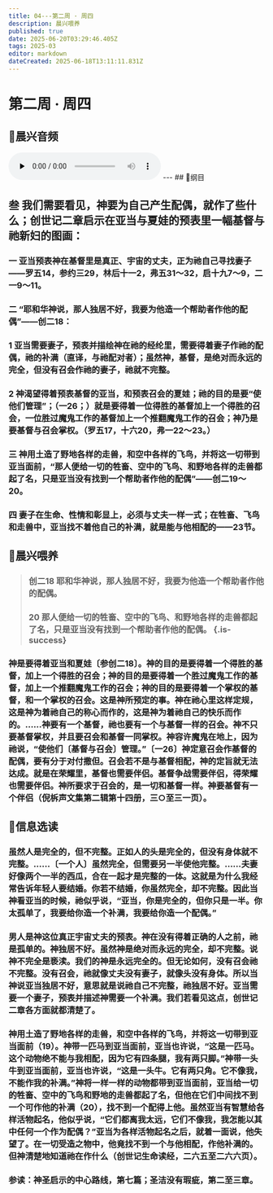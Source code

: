 ```yaml
---
title: 04---第二周 · 周四
description: 晨兴喂养
published: true
date: 2025-06-20T03:29:46.405Z
tags: 2025-03
editor: markdown
dateCreated: 2025-06-18T13:11:11.831Z
---
```


# 第二周 · 周四
## 🎵晨兴音频
<audio id="audio" controls="" preload="none">
      <source id="mp3" src="/2025-03/week2/week2day4.mp3">
</audio>
---
## 📖纲目

## **叁    我们需要看见，神要为自己产生配偶，就作了些什么；创世记二章启示在亚当与夏娃的预表里一幅基督与祂新妇的图画：**

### **一    亚当预表神在基督里是真正、宇宙的丈夫，正为祂自己寻找妻子——罗五14，参约三29，林后十一2，弗五31～32，启十九7～9，二一9～11。**

### **二    “耶和华神说，那人独居不好，我要为他造一个帮助者作他的配偶”——创二18：**

### **1    亚当需要妻子，预表并描绘神在祂的经纶里，需要得着妻子作祂的配偶，祂的补满（直译，与祂配对者）；虽然神，基督，是绝对而永远的完全，但没有召会作祂的妻子，祂就不完整。**

### **2    神渴望得着预表基督的亚当，和预表召会的夏娃；祂的目的是要“使他们管理”；（一26；）就是要得着一位得胜的基督加上一个得胜的召会，一位胜过魔鬼工作的基督加上一个推翻魔鬼工作的召会；神乃是要基督与召会掌权。（罗五17，十六20，弗一22～23。）**

### **三    神用土造了野地各样的走兽，和空中各样的飞鸟，并将这一切带到亚当面前，“那人便给一切的牲畜、空中的飞鸟、和野地各样的走兽都起了名，只是亚当没有找到一个帮助者作他的配偶”——创二19～20。**

### **四    妻子在生命、性情和彰显上，必须与丈夫一样一式；在牲畜、飞鸟和走兽中，亚当找不着他自己的补满，就是能与他相配的——23节。**

## 📖晨兴喂养

>### **创二18**    **耶和华神说，那人独居不好，我要为他造一个帮助者作他的配偶。**
>
>### **20**    **那人便给一切的牲畜、空中的飞鸟、和野地各样的走兽都起了名，只是亚当没有找到一个帮助者作他的配偶。** {.is-success}

### 神是要得着亚当和夏娃〔参创二18〕。神的目的是要得着一个得胜的基督，加上一个得胜的召会；神的目的是要得着一个胜过魔鬼工作的基督，加上一个推翻魔鬼工作的召会；神的目的是要得着一个掌权的基督，和一个掌权的召会。这是神所预定的事。神在祂心里这样定规，这是神为着祂自己的称心而作的，这是神为着祂自己的快乐而作的。……神要有一个基督，祂也要有一个与基督一样的召会。神不只要基督掌权，并且要召会和基督一同掌权。神容许魔鬼在地上，因为祂说，“使他们〔基督与召会〕管理。”〔一26〕神定意召会作基督的配偶，要有分于对付撒但。召会若不是与基督相配，神的定旨就无法达成。就是在荣耀里，基督也需要伴侣。基督争战需要伴侣，得荣耀也需要伴侣。神所要求于召会的，是一切和基督一样。神要基督有一个伴侣（倪柝声文集第二辑第十四册，三○至三一页）。

## 📖信息选读

### 虽然人是完全的，但不完整。正如人的头是完全的，但没有身体就不完整。……〔一个人〕虽然完全，但需要另一半使他完整。……夫妻好像两个一半的西瓜，合在一起才是完整的一体。这就是为什么我经常告诉年轻人要结婚。你若不结婚，你虽然完全，却不完整。因此当神看亚当的时候，祂似乎说，“亚当，你是完全的，但你只是一半。你太孤单了，我要给你造一个补满，我要给你造一个配偶。”

### 男人是神这位真正宇宙丈夫的预表。神在没有得着正确的人之前，祂是孤单的。神独居不好。虽然神是绝对而永远的完全，却不完整。说神不完全是亵渎。我们的神是永远完全的。但无论如何，没有召会祂不完整。没有召会，祂就像丈夫没有妻子，就像头没有身体。所以当神说亚当独居不好，意思就是说祂自己不完整，祂独居不好。亚当需要一个妻子，预表并描述神需要一个补满。我们若看见这点，创世记二章各方面就都清楚了。

### 神用土造了野地各样的走兽，和空中各样的飞鸟，并将这一切带到亚当面前（19）。神带一匹马到亚当面前，亚当也许说，“这是一匹马。这个动物绝不能与我相配，因为它有四条腿，我有两只脚。”神带一头牛到亚当面前，亚当也许说，“这是一头牛。它有两只角。它不像我，不能作我的补满。”神将一样一样的动物都带到亚当面前，亚当给一切的牲畜、空中的飞鸟和野地的走兽都起了名，但他在它们中间找不到一个可作他的补满（20），找不到一个配得上他。虽然亚当有智慧给各样活物起名，他似乎说，“它们都离我太远，它们不像我，我怎能以其中任何一个作为配偶？”亚当为各样活物起名之后，就着一面说，他失望了。在一切受造之物中，他竟找不到一个与他相配，作他补满的。但神清楚地知道祂在作什么（创世记生命读经，二六五至二六六页）。

### 参读：神圣启示的中心路线，第七篇；圣洁没有瑕疵，第二至三章。
<!-- Google tag (gtag.js) -->
<script async src="https://www.googletagmanager.com/gtag/js?id=G-1P8709Z16T"></script>
<script>
  window.dataLayer = window.dataLayer || [];
  function gtag(){dataLayer.push(arguments);}
  gtag('js', new Date());

  gtag('config', 'G-1P8709Z16T');
</script>